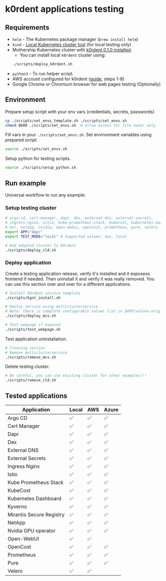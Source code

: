 # k0rdent applications testing

## Requirements
- `helm` - The Kubernetes package manager (`brew install helm`)
- `kind` - [Local Kubernetes cluster tool](https://kind.sigs.k8s.io/) (for local testing only)
- Mothership Kubernetes cluster with [k0rdent 0.1.0 installed](https://docs.k0rdent.io/v0.1.0/admin-installation/#install-k0rdent).
    - You can install local `k0rdent` cluster using:
    ~~~bash
    ./scripts/deploy_k0rdent.sh
    ~~~
- `python3` - To run helper script.
- AWS account configured for k0rdent ([guide](https://docs.k0rdent.io/v0.1.0/admin-prepare/#aws), steps 1-8)
- Google Chrome or Chromium browser for web pages testing (Optionally)

## Environment
Prepare setup script with your env vars (credentials, secrets, passwords)
~~~bash
cp ./scripts/set_envs_template.sh ./scripts/set_envs.sh
chmod 0600 ./scripts/set_envs.sh  # allow access for file owner only
~~~

Fill vars in your `./scripts/set_envs.sh`. Set environment variables using prepared script.
~~~bash
source ./scripts/set_envs.sh
~~~

Setup python for testing scripts.
~~~bash
source ./scripts/setup_python.sh
~~~

## Run example
Universal workflow to run any example:

### Setup testing cluster
~~~bash
# argo-cd, cert-manager, dapr, dex, external-dns, external-secrets,
# ingress-nginx, istio, kube-prometheus-stack, kubecost, kubernetes-dashboard, kyverno,
# msr, netapp, nvidia, open-webui, opencost, prometheus, pure, velero
export APP="dapr"
export TEST_MODE="local" # Supported values: aws, local

# Add adopted cluster to k0rdent
./scripts/deploy_cld.sh
~~~

### Deploy application
Create a testing application release, verify it's installed and it exposess frontend if needed.
Then uninstall it and verify it was really removed. You can use this section over and over
for a different applications.
~~~bash
# Install k0rdent service template
./scripts/kgst_install.sh

# Deploy service using multiclusterservice
# Note: there is complete configurable values list in $APP/values-orig.yaml folder.
./scripts/deploy_mcs.sh

# Test webpage if exposed
./scripts/test_webpage.sh
~~~

Test application uninstallation:
~~~bash
# Cleaning section
# Remove multiclusterservice
./scripts/remove_mcs.sh
~~~

Delete testing cluster:
~~~bash
# Be careful, you can use existing cluster for other examples!!!
./scripts/remove_cld.sh
~~~

## Tested applications

| Application               |         Local      |         AWS        |        Azure       |
| ------------------------- | ------------------ | ------------------ | ------------------ |
| Argo CD                   | :white_check_mark: | :white_check_mark: | :white_check_mark: |
| Cert Manager              | :white_check_mark: | :white_check_mark: | :white_check_mark: |
| Dapr                      | :white_check_mark: | :white_check_mark: | :white_check_mark: |
| Dex                       | :white_check_mark: | :white_check_mark: | :white_check_mark: |
| External DNS              | :white_check_mark: | :white_check_mark: | :white_check_mark: |
| External Secrets          | :white_check_mark: | :white_check_mark: | :white_check_mark: |
| Ingress Nginx             | :white_check_mark: | :white_check_mark: | :white_check_mark: |
| Istio                     | :white_check_mark: | :white_check_mark: | :white_check_mark: |
| Kube Prometheus Stack     | :white_check_mark: | :white_check_mark: | :white_check_mark: |
| KubeCost                  | :white_check_mark: | :white_check_mark: | :white_check_mark: |
| Kubernetes Dashboard      | :white_check_mark: | :white_check_mark: | :white_check_mark: |
| Kyverno                   | :white_check_mark: | :white_check_mark: | :white_check_mark: |
| Mirantis Secure Registry  | :white_check_mark: | :white_check_mark: | :white_check_mark: |
| NetApp                    | :white_check_mark: | :white_check_mark: | :white_check_mark: |
| Nvidia GPU operator       | :white_check_mark: | :white_check_mark: | :white_check_mark: |
| Open-WebUI                | :white_check_mark: | :white_check_mark: |                    |
| OpenCost                  | :white_check_mark: | :white_check_mark: | :white_check_mark: |
| Prometheus                | :white_check_mark: | :white_check_mark: | :white_check_mark: |
| Pure                      | :white_check_mark: | :white_check_mark: | :white_check_mark: |
| Velero                    | :white_check_mark: | :white_check_mark: |                    |
